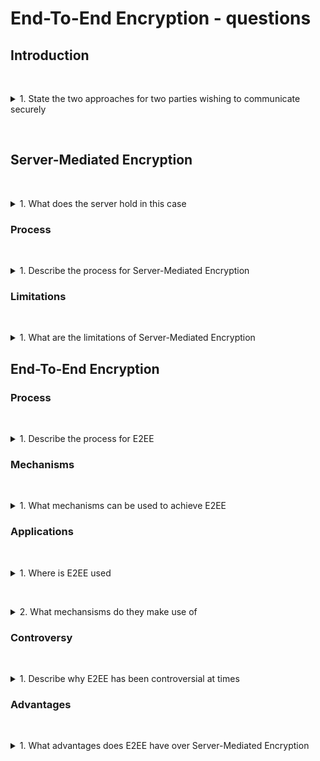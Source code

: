 # End-To-End Encryption - questions

## Introduction

&nbsp;
<details>
<summary>
1. State the two approaches for two parties wishing to communicate securely
</summary>

* Server-Mediated Encryption
* End-To-End Encryption
</details>

&nbsp;

## Server-Mediated Encryption

&nbsp;
<details>
<summary>
1. What does the server hold in this case
</summary>

The server used to appropriately distribute the communications (e.g. an application server) can have a symmetric key for Alice and Bob.

</details>

### Process

&nbsp;
<details>
<summary>
1. Describe the process for Server-Mediated Encryption
</summary>

1. The server holds symmetric keys for both Alice and Bob.
1. Alice encrypts her message using her symmetric key and sends it to the server.
1. The server decrypts Alice’s message and re-encrypts it using Bob’s symmetric key before forwarding it to Bob.

</details>

### Limitations

&nbsp;
<details>
<summary>
1. What are the limitations of Server-Mediated Encryption
</summary>

In this approach the communication is secured over insecure channels but has limitations: 

* the server is able to decrypt the communication. This is problematic for a number of reasons. Clearly individuals may wish to retain privacy in their communications, even from the service they are using. 
* Additionally, should the server be compromised all communications will also be compromised.

</details>

## End-To-End Encryption

### Process

&nbsp;
<details>
<summary>
1. Describe the process for E2EE
</summary>

1. The server does not hold the decryption key for either Alice or Bob.
1. Alice encrypts her message, and the server passes it to Bob without decrypting it.
1. Bob decrypts the message using his private key.

</details>

### Mechanisms

&nbsp;
<details>
<summary>
1. What mechanisms can be used to achieve E2EE
</summary>

End-To-End encryption can be achieved through different mechanisms:
* Using symmetric keys with a key-sharing algorithm, such as Diffie-Hellman.
* Using public key crptography (asymmetric)
 
</details>

### Applications

&nbsp;
<details>
<summary>
1. Where is E2EE used 
</summary>

E2EE is used in popular messaging apps such as Signal and WhatsApp.
 
</details>

&nbsp;
<details>
<summary>
2. What mechansisms do they make use of
</summary>

* Elliptic Curve Cyrptography (ECC)
* Triple Diffie Hellman
* Public key cryptography 
* Symmetric cryptography.
 
</details>

### Controversy

&nbsp;
<details>
<summary>
1. Describe why E2EE has been controversial at times
</summary>

* E2EE has been controversial, particularly around governments wishing to have access to all communication should they believe there to be an issue of national security. 
* This has led to debates over the balance between privacy and security.
 
</details>

### Advantages 

&nbsp;
<details>
<summary>
1. What advantages does E2EE have over Server-Mediated Encryption
</summary>

* **Privacy:** Communication remains private, even from the service provider.
* **Security:** Even if the server is compromised, communications cannot be decrypted without the user's private keys.
 
</details>